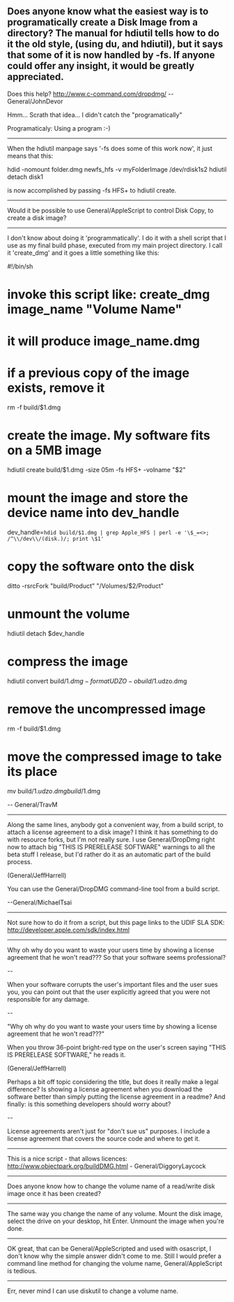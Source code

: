 

Does anyone know what the easiest way is to programatically create a Disk Image from a directory? The manual for hdiutil tells how to do it the old style, (using du, and hdiutil), but it says that some of it is now handled by -fs. If anyone could offer any insight, it would be greatly appreciated.
----
Does this help?
http://www.c-command.com/dropdmg/
-- General/JohnDevor

Hmm... Scrath that idea... I didn't catch the "programatically"

Programaticaly: Using a program :-)

----

When the hdiutil manpage says '-fs does some of this work now', it just means that this:
    
hdid -nomount folder.dmg
newfs_hfs -v myFolderImage /dev/rdisk1s2
hdiutil detach disk1

is now accomplished by passing     -fs HFS+ to hdiutil create.

----

Would it be possible  to use General/AppleScript to control Disk Copy, to create a disk image?

----

I don't know about doing it 'programmatically'. I do it with a shell script that I use as my final build phase, executed from my main project directory. I call it 'create_dmg' and it goes a little something like this:

    
#!/bin/sh

# invoke this script like: create_dmg image_name "Volume Name"
# it will produce image_name.dmg

# if a previous copy of the image exists, remove it
rm -f build/$1.dmg

# create the image. My software fits on a 5MB image
hdiutil create build/$1.dmg -size 05m -fs HFS+ -volname "$2"

# mount the image and store the device name into dev_handle
dev_handle=`hdid build/$1.dmg | grep Apple_HFS | perl -e '\$_=<>; /^\\/dev\\/(disk.)/; print \$1'`

# copy the software onto the disk
ditto -rsrcFork "build/Product" "/Volumes/$2/Product"

# unmount the volume
hdiutil detach $dev_handle

# compress the image
hdiutil convert build/$1.dmg -format UDZO -o build/$1.udzo.dmg

# remove the uncompressed image
rm -f build/$1.dmg

# move the compressed image to take its place
mv build/$1.udzo.dmg build/$1.dmg


-- General/TravM

----

Along the same lines, anybody got a convenient way, from a build script, to attach a license agreement to a disk image? I think it has something to do with resource forks, but I'm not really sure. I use General/DropDmg right now to attach big "THIS IS PRERELEASE SOFTWARE" warnings to all the beta stuff I release, but I'd rather do it as an automatic part of the build process.

(General/JeffHarrell)

You can use the General/DropDMG command-line tool from a build script.

--General/MichaelTsai

----

Not sure how to do it from a script, but this page links to the UDIF SLA SDK: http://developer.apple.com/sdk/index.html

----

Why oh why do you want to waste your users time by showing a license agreement that he won't read??? So that your software seems professional?

--

When your software corrupts the user's important files and the user sues you, you can point out that the user explicitly agreed that you were not responsible for any damage.

--

"Why oh why do you want to waste your users time by showing a license agreement that he won't read???"

When you throw 36-point bright-red type on the user's screen saying "THIS IS PRERELEASE SOFTWARE," he reads it.

(General/JeffHarrell)

Perhaps a bit off topic considering the title, but does it really make a legal difference?  Is showing a license agreement when you download the software better than simply putting the license agreement in a readme?  And finally: is this something developers should worry about?

--

License agreements aren't just for "don't sue us" purposes. I include a license agreement that covers the source code and where to get it.

----

This is a nice script - that allows licences: 
http://www.objectpark.org/buildDMG.html - General/DiggoryLaycock

----

Does anyone know how to change the volume name of a read/write disk image once it has been created? 

----

The same way you change the name of any volume. Mount the disk image, select the drive on your desktop, hit Enter. Unmount the image when you're done.

----

OK great, that can be General/AppleScripted and used with osascript, I don't know why the simple answer didn't come to me.  Still I  would prefer a command line method for changing the volume name, General/AppleScript is tedious.

----

Err, never mind I can use diskutil to change a volume name.